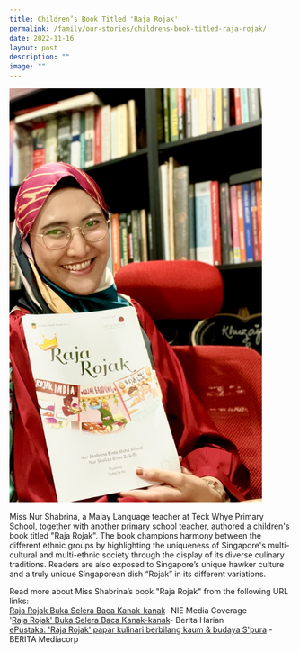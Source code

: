 ```yaml
---
title: Children’s Book Titled 'Raja Rojak'
permalink: /family/our-stories/childrens-book-titled-raja-rojak/
date: 2022-11-16
layout: post
description: ""
image: ""
---
```

<img src="/images/IMG_6891.jpg" 
         style="width:450px"
	/>


Miss Nur Shabrina, a Malay Language teacher at Teck Whye Primary School, together with another primary school teacher, authored a children's book titled "Raja Rojak". The book champions harmony between the different ethnic groups by highlighting the uniqueness of Singapore's multi-cultural and multi-ethnic society through the display of its diverse culinary traditions. Readers are also exposed to Singapore’s unique hawker culture and a truly unique Singaporean dish “Rojak” in its different variations.

Read more about Miss Shabrina’s book "Raja Rojak" from the following URL links:  
[Raja Rojak Buka Selera Baca Kanak-kanak](https://nie.edu.sg/about-us/news-events/news/news-detail/'raja-rojak'-buka-selera-baca-kanak-kanak)\- NIE Media Coverage  
'[Raja Rojak' Buka Selera Baca Kanak-kanak](https://www.beritaharian.sg/rencana/bahasa-budaya-raja-rojak-buka-selera-baca-kanak-kanak-dah-lanjut-usia-masih-tulis-kisah)\- Berita Harian  
[ePustaka: 'Raja Rojak' papar kulinari berbilang kaum & budaya S'pura](https://berita.mediacorp.sg/nadi-kampus/epustaka-raja-rojak-papar-kulinari-berbilang-kaum-budaya-spura-660476) \- BERITA Mediacorp
